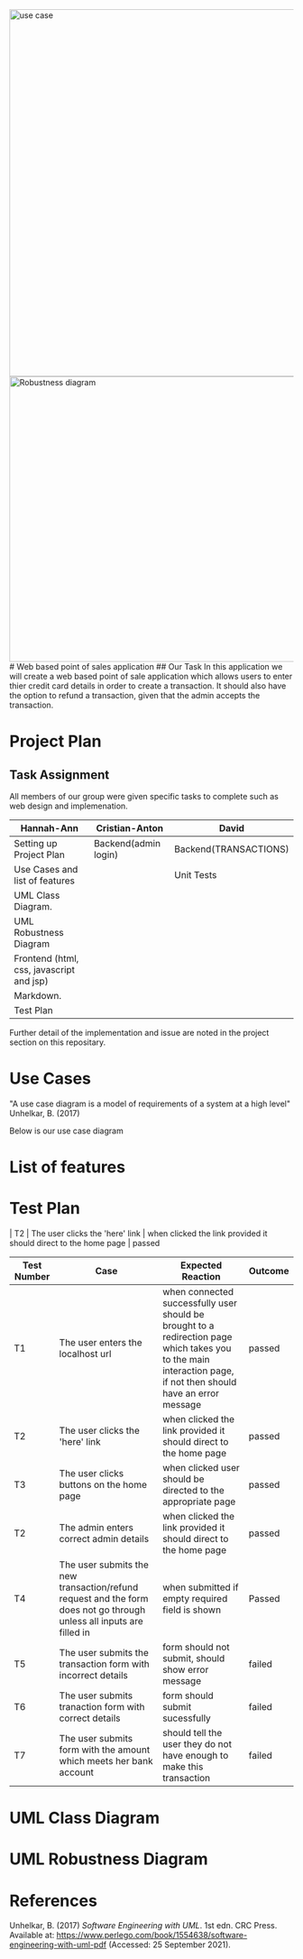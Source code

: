 <img width="651" alt="use case" src="https://user-images.githubusercontent.com/37887398/142621014-9b0cd1a5-d67e-4644-94bf-df69db07673e.png">
<img width="506" alt="Robustness diagram" src="https://user-images.githubusercontent.com/37887398/142621018-5a6e27b8-d16d-46dd-bd07-223f6607c952.png">
# Web based point of sales application
## Our Task
In this application we will create a web based point of sale application which allows users to enter thier credit card details in order to create a transaction. It should also have the option to refund a transaction, given that the admin accepts the transaction. 

# Project Plan
## Task Assignment
All members of our group were given specific tasks to complete such as web design and implemenation.

| Hannah-Ann                              |  Cristian-Anton     | David               | 
| ----------------------------------------| ---------------------| --------------------
| Setting up Project Plan                 | Backend(admin login) | Backend(TRANSACTIONS)
| Use Cases and list of features          |                      | Unit Tests 
| UML Class Diagram.                      |                      |
| UML Robustness Diagram                  |                      |
| Frontend (html, css, javascript and jsp)|                      |
| Markdown.                               |                      |
| Test Plan                               | 

Further detail of the implementation and issue are noted in the project section on this repositary.

# Use Cases

"A use case diagram is a model of requirements of a system at a high level" Unhelkar, B. (2017)


Below is our use case diagram

# List of features

# Test Plan
| T2 | The user clicks the 'here' link | when clicked the link provided it should direct to the home page | passed

| Test Number | Case | Expected Reaction | Outcome |
| --- | --- | ----| --- |
| T1 | The user enters the localhost url | when connected successfully user should be brought to a redirection page which takes you to the main interaction page, if not then should have an error message | passed |
| T2 | The user clicks the 'here' link | when clicked the link provided it should direct to the home page | passed
| T3 |  The user clicks buttons on the home page  | when clicked user should be directed to the appropriate page | passed
| T2 | The admin enters correct admin details| when clicked the link provided it should direct to the home page | passed
| T4 | The user submits the new transaction/refund request and the form does not go through unless all inputs are filled in| when submitted if empty required field is shown | Passed |
| T5 | The user submits the transaction form with incorrect details| form should not submit, should show error message | failed
| T6 | The user submits tranaction form with correct details | form should submit sucessfully | failed
| T7 | The user submits form with the amount which meets her bank account |should tell the user they do not have enough to make this transaction | failed 

# UML Class Diagram


# UML Robustness Diagram

# References
Unhelkar, B. (2017) <i>Software Engineering with UML</i>. 1st edn. CRC Press. Available at: https://www.perlego.com/book/1554638/software-engineering-with-uml-pdf (Accessed: 25 September 2021).
